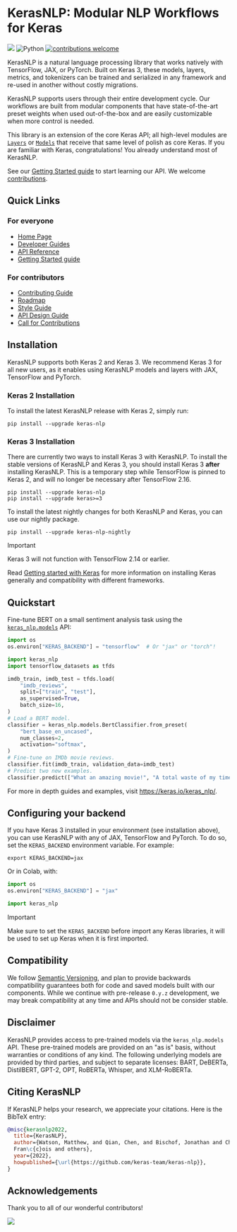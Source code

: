 # KerasNLP: Modular NLP Workflows for Keras
[![](https://github.com/keras-team/keras-nlp/workflows/Tests/badge.svg?branch=master)](https://github.com/keras-team/keras-nlp/actions?query=workflow%3ATests+branch%3Amaster)
![Python](https://img.shields.io/badge/python-v3.9.0+-success.svg)
[![contributions welcome](https://img.shields.io/badge/contributions-welcome-brightgreen.svg?style=flat)](https://github.com/keras-team/keras-nlp/issues)

KerasNLP is a natural language processing library that works natively
with TensorFlow, JAX, or PyTorch. Built on Keras 3, these models, layers,
metrics, and tokenizers can be trained and serialized in any framework and
re-used in another without costly migrations.

KerasNLP supports users through their entire development cycle. Our workflows
are built from modular components that have state-of-the-art preset weights when
used out-of-the-box and are easily customizable when more control is needed.

This library is an extension of the core Keras API; all high-level modules are
[`Layers`](https://keras.io/api/layers/) or
[`Models`](https://keras.io/api/models/) that receive that same level of polish
as core Keras. If you are familiar with Keras, congratulations! You already
understand most of KerasNLP.

See our [Getting Started guide](https://keras.io/guides/keras_nlp/getting_started)
to start learning our API. We welcome [contributions](CONTRIBUTING.md).

## Quick Links

### For everyone

- [Home Page](https://keras.io/keras_nlp)
- [Developer Guides](https://keras.io/guides/keras_nlp)
- [API Reference](https://keras.io/api/keras_nlp)
- [Getting Started guide](https://keras.io/guides/keras_nlp/getting_started) 

### For contributors

- [Contributing Guide](CONTRIBUTING.md)
- [Roadmap](ROADMAP.md)
- [Style Guide](STYLE_GUIDE.md)
- [API Design Guide](API_DESIGN_GUIDE.md)
- [Call for Contributions](https://github.com/keras-team/keras-nlp/issues?q=is%3Aissue+is%3Aopen+label%3A%22contributions+welcome%22)

## Installation

KerasNLP supports both Keras 2 and Keras 3. We recommend Keras 3 for all new
users, as it enables using KerasNLP models and layers with JAX, TensorFlow and
PyTorch.

### Keras 2 Installation

To install the latest KerasNLP release with Keras 2, simply run:

```
pip install --upgrade keras-nlp
```

### Keras 3 Installation

There are currently two ways to install Keras 3 with KerasNLP. To install the
stable versions of KerasNLP and Keras 3, you should install Keras 3 **after**
installing KerasNLP. This is a temporary step while TensorFlow is pinned to
Keras 2, and will no longer be necessary after TensorFlow 2.16.

```
pip install --upgrade keras-nlp
pip install --upgrade keras>=3
```

To install the latest nightly changes for both KerasNLP and Keras, you can use
our nightly package.

```
pip install --upgrade keras-nlp-nightly
```

> [!IMPORTANT]
> Keras 3 will not function with TensorFlow 2.14 or earlier.

Read [Getting started with Keras](/getting_started/) for more information on
installing Keras generally and compatibility with different frameworks.

## Quickstart

Fine-tune BERT on a small sentiment analysis task using the
[`keras_nlp.models`](https://keras.io/api/keras_nlp/models/) API:

```python
import os
os.environ["KERAS_BACKEND"] = "tensorflow"  # Or "jax" or "torch"!

import keras_nlp
import tensorflow_datasets as tfds

imdb_train, imdb_test = tfds.load(
    "imdb_reviews",
    split=["train", "test"],
    as_supervised=True,
    batch_size=16,
)
# Load a BERT model.
classifier = keras_nlp.models.BertClassifier.from_preset(
    "bert_base_en_uncased", 
    num_classes=2,
    activation="softmax",
)
# Fine-tune on IMDb movie reviews.
classifier.fit(imdb_train, validation_data=imdb_test)
# Predict two new examples.
classifier.predict(["What an amazing movie!", "A total waste of my time."])
```

For more in depth guides and examples, visit https://keras.io/keras_nlp/.

## Configuring your backend

If you have Keras 3 installed in your environment (see installation above),
you can use KerasNLP with any of JAX, TensorFlow and PyTorch. To do so, set the
`KERAS_BACKEND` environment variable. For example:

```shell
export KERAS_BACKEND=jax
```

Or in Colab, with:

```python
import os
os.environ["KERAS_BACKEND"] = "jax"

import keras_nlp
```

> [!IMPORTANT]
> Make sure to set the `KERAS_BACKEND` before import any Keras libraries, it
> will be used to set up Keras when it is first imported.

## Compatibility

We follow [Semantic Versioning](https://semver.org/), and plan to
provide backwards compatibility guarantees both for code and saved models built
with our components. While we continue with pre-release `0.y.z` development, we
may break compatibility at any time and APIs should not be consider stable.

## Disclaimer

KerasNLP provides access to pre-trained models via the `keras_nlp.models` API.
These pre-trained models are provided on an "as is" basis, without warranties
or conditions of any kind. The following underlying models are provided by third
parties, and subject to separate licenses:
BART, DeBERTa, DistilBERT, GPT-2, OPT, RoBERTa, Whisper, and XLM-RoBERTa.

## Citing KerasNLP

If KerasNLP helps your research, we appreciate your citations.
Here is the BibTeX entry:

```bibtex
@misc{kerasnlp2022,
  title={KerasNLP},
  author={Watson, Matthew, and Qian, Chen, and Bischof, Jonathan and Chollet, 
  Fran\c{c}ois and others},
  year={2022},
  howpublished={\url{https://github.com/keras-team/keras-nlp}},
}
```

## Acknowledgements

Thank you to all of our wonderful contributors!

<a href="https://github.com/keras-team/keras-nlp/graphs/contributors">
  <img src="https://contrib.rocks/image?repo=keras-team/keras-nlp" />
</a>
